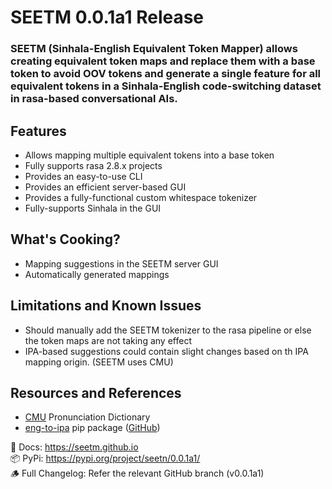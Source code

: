 # SEETM 0.0.1a1 Release

### SEETM (Sinhala-English Equivalent Token Mapper) allows creating equivalent token maps and replace them with a base token to avoid OOV tokens and generate a single feature for all equivalent tokens in a Sinhala-English code-switching dataset in rasa-based conversational AIs.

## Features
- Allows mapping multiple equivalent tokens into a base token
- Fully supports rasa 2.8.x projects
- Provides an easy-to-use CLI
- Provides an efficient server-based GUI
- Provides a fully-functional custom whitespace tokenizer
- Fully-supports Sinhala in the GUI

## What's Cooking?
- Mapping suggestions in the SEETM server GUI
- Automatically generated mappings

## Limitations and Known Issues
- Should manually add the SEETM tokenizer to the rasa pipeline or else the token maps are not taking any effect
- IPA-based suggestions could contain slight changes based on th IPA mapping origin. (SEETM uses CMU)

## Resources and References
- [CMU](http://www.speech.cs.cmu.edu/cgi-bin/cmudict) Pronunciation Dictionary
- [eng-to-ipa](https://pypi.org/project/eng-to-ipa/) pip package ([GitHub](https://github.com/mphilli/English-to-IPA))

📒 Docs: https://seetm.github.io  
📦 PyPi: https://pypi.org/project/seetn/0.0.1a1/  
🪵 Full Changelog: Refer the relevant GitHub branch (v0.0.1a1) 